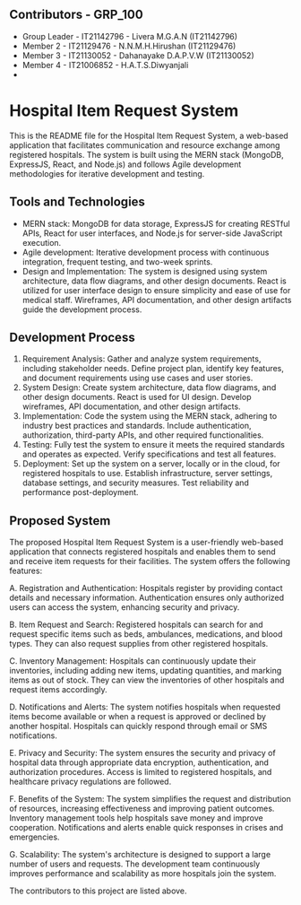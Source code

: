 ## Contributors - GRP_100
- Group Leader - IT21142796 - Livera M.G.A.N (IT21142796)
- Member 2 - IT21129476 - N.N.M.H.Hirushan (IT21129476)
- Member 3 - IT21130052 - Dahanayake D.A.P.V.W (IT21130052)
- Member 4 - IT21006852 - H.A.T.S.Diwyanjali
- 
# Hospital Item Request System

This is the README file for the Hospital Item Request System, a web-based application that facilitates communication and resource exchange among registered hospitals. The system is built using the MERN stack (MongoDB, ExpressJS, React, and Node.js) and follows Agile development methodologies for iterative development and testing.

## Tools and Technologies
- MERN stack: MongoDB for data storage, ExpressJS for creating RESTful APIs, React for user interfaces, and Node.js for server-side JavaScript execution.
- Agile development: Iterative development process with continuous integration, frequent testing, and two-week sprints.
- Design and Implementation: The system is designed using system architecture, data flow diagrams, and other design documents. React is utilized for user interface design to ensure simplicity and ease of use for medical staff. Wireframes, API documentation, and other design artifacts guide the development process.

## Development Process
1. Requirement Analysis: Gather and analyze system requirements, including stakeholder needs. Define project plan, identify key features, and document requirements using use cases and user stories.
2. System Design: Create system architecture, data flow diagrams, and other design documents. React is used for UI design. Develop wireframes, API documentation, and other design artifacts.
3. Implementation: Code the system using the MERN stack, adhering to industry best practices and standards. Include authentication, authorization, third-party APIs, and other required functionalities.
4. Testing: Fully test the system to ensure it meets the required standards and operates as expected. Verify specifications and test all features.
5. Deployment: Set up the system on a server, locally or in the cloud, for registered hospitals to use. Establish infrastructure, server settings, database settings, and security measures. Test reliability and performance post-deployment.

## Proposed System
The proposed Hospital Item Request System is a user-friendly web-based application that connects registered hospitals and enables them to send and receive item requests for their facilities. The system offers the following features:

A. Registration and Authentication: Hospitals register by providing contact details and necessary information. Authentication ensures only authorized users can access the system, enhancing security and privacy.

B. Item Request and Search: Registered hospitals can search for and request specific items such as beds, ambulances, medications, and blood types. They can also request supplies from other registered hospitals.

C. Inventory Management: Hospitals can continuously update their inventories, including adding new items, updating quantities, and marking items as out of stock. They can view the inventories of other hospitals and request items accordingly.

D. Notifications and Alerts: The system notifies hospitals when requested items become available or when a request is approved or declined by another hospital. Hospitals can quickly respond through email or SMS notifications.

E. Privacy and Security: The system ensures the security and privacy of hospital data through appropriate data encryption, authentication, and authorization procedures. Access is limited to registered hospitals, and healthcare privacy regulations are followed.

F. Benefits of the System: The system simplifies the request and distribution of resources, increasing effectiveness and improving patient outcomes. Inventory management tools help hospitals save money and improve cooperation. Notifications and alerts enable quick responses in crises and emergencies.

G. Scalability: The system's architecture is designed to support a large number of users and requests. The development team continuously improves performance and scalability as more hospitals join the system.

The contributors to this project are listed above.
